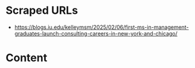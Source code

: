 # Scraped URLs
- https://blogs.iu.edu/kelleymsm/2025/02/06/first-ms-in-management-graduates-launch-consulting-careers-in-new-york-and-chicago/

# Content
